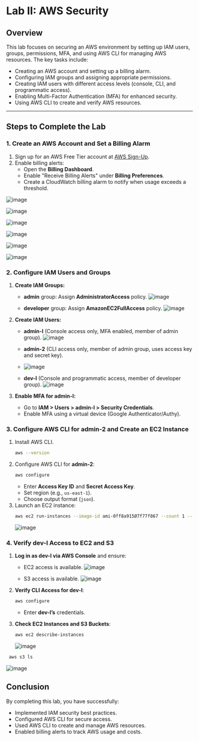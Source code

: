 # Lab II: AWS Security

## **Overview**
This lab focuses on securing an AWS environment by setting up IAM users, groups, permissions, MFA, and using AWS CLI for managing AWS resources. The key tasks include:

- Creating an AWS account and setting up a billing alarm.
- Configuring IAM groups and assigning appropriate permissions.
- Creating IAM users with different access levels (console, CLI, and programmatic access).
- Enabling Multi-Factor Authentication (MFA) for enhanced security.
- Using AWS CLI to create and verify AWS resources.

---

## **Steps to Complete the Lab**

### **1. Create an AWS Account and Set a Billing Alarm**
1. Sign up for an AWS Free Tier account at [AWS Sign-Up](https://aws.amazon.com/).
2. Enable billing alerts:
   - Open the **Billing Dashboard**.
   - Enable "Receive Billing Alerts" under **Billing Preferences**.
   - Create a CloudWatch billing alarm to notify when usage exceeds a threshold.

![image](https://github.com/user-attachments/assets/2e49723e-ef69-462d-9597-ae1d1be40dfc)
  
![image](https://github.com/user-attachments/assets/b16d2c0c-1ae0-4223-9931-fee29480ac62)
  
![image](https://github.com/user-attachments/assets/7a0fc365-3d5e-4662-8b4d-78bb0e62c0f4)

![image](https://github.com/user-attachments/assets/9092764c-88a8-4c50-bd35-7166a1996f0c)

![image](https://github.com/user-attachments/assets/7c57b4d0-3d11-43cc-beed-5fa3f720fc3d)

![image](https://github.com/user-attachments/assets/03a01d93-7076-4a77-ad07-b131a78f4c9d)

### **2. Configure IAM Users and Groups**
1. **Create IAM Groups:**
   - **admin** group: Assign **AdministratorAccess** policy.
   ![image](https://github.com/user-attachments/assets/4e37dcb9-c055-41aa-bb04-b18e348175f2)

   - **developer** group: Assign **AmazonEC2FullAccess** policy.
   ![image](https://github.com/user-attachments/assets/545df654-4657-4b17-8e09-0470a5ce7879)

2. **Create IAM Users:**
   - **admin-l** (Console access only, MFA enabled, member of admin group).
     ![image](https://github.com/user-attachments/assets/a4c401be-4bad-4ceb-af1c-39465ae6bc2f)

   - **admin-2** (CLI access only, member of admin group, uses access key and secret key).
   - ![image](https://github.com/user-attachments/assets/5ef9acb8-301a-44ff-9c71-6b3fd8f39337)

   - **dev-l** (Console and programmatic access, member of developer group).
     ![image](https://github.com/user-attachments/assets/2f18ac37-059f-4aa8-9b3b-f89d0313d9db)

3. **Enable MFA for admin-l:**
   - Go to **IAM > Users > admin-l > Security Credentials**.
   - Enable MFA using a virtual device (Google Authenticator/Authy).

### **3. Configure AWS CLI for admin-2 and Create an EC2 Instance**
1. Install AWS CLI.
   ```bash
   aws --version
   ```
2. Configure AWS CLI for **admin-2**:
   ```bash
   aws configure
   ```
   - Enter **Access Key ID** and **Secret Access Key**.
   - Set region (e.g., `us-east-1`).
   - Choose output format (`json`).
3. Launch an EC2 instance:
   ```bash
   aws ec2 run-instances --image-id ami-0ff8a915Ø7f77f867 --count 1 --instance-type t2.micro --key-name mykey --security-groups default
   ```
   ![image](https://github.com/user-attachments/assets/b12f7c7e-0a13-4888-955a-ecf0e562ba65)


### **4. Verify dev-l Access to EC2 and S3**
1. **Log in as dev-l via AWS Console** and ensure:
   - EC2 access is available.
   ![image](https://github.com/user-attachments/assets/88f8677c-d5a2-467b-9442-966c8ef9e41d)

   - S3 access is available.
     ![image](https://github.com/user-attachments/assets/6ac60138-6856-4331-9e8b-cbc87b7b488f)


2. **Verify CLI Access for dev-l**:
   ```bash
   aws configure
   ```
   - Enter **dev-l’s** credentials.
3. **Check EC2 Instances and S3 Buckets**:
   ```bash
   aws ec2 describe-instances
   ```
   ![image](https://github.com/user-attachments/assets/b99ef9c7-597a-4127-9fc1-d32890c78174)
  ```bash
   aws s3 ls
   ```
   ![image](https://github.com/user-attachments/assets/74c43e8b-e17e-46d8-bda9-f540ebe1e2ca)

## **Conclusion**
By completing this lab, you have successfully:
- Implemented IAM security best practices.
- Configured AWS CLI for secure access.
- Used AWS CLI to create and manage AWS resources.
- Enabled billing alerts to track AWS usage and costs.

